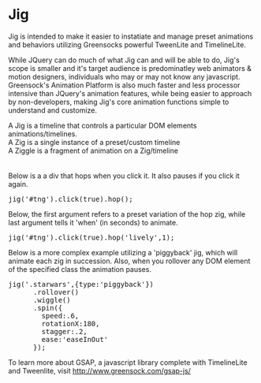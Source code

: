 Jig
===

Jig is intended to make it easier to instatiate and manage preset animations and behaviors utilizing Greensocks powerful TweenLite and TimelineLite.

While JQuery can do much of what Jig can and will be able to do, Jig's scope is smaller and it's target audience is predominatley web animators & motion designers, individuals who may or may not know any javascript. Greensock's Animation Platform is also much faster and less processor intensive than JQuery's animation features, while being easier to approach by non-developers, making Jig's core animation functions simple to understand and customize.

A Jig is a timeline that controls a particular DOM elements animations/timelines.
<br/>
A Zig is a single instance of a preset/custom timeline
<br/>
A Ziggle is a fragment of animation on a Zig/timeline
<br/><br/><br/>
Below is a a div that hops when you click it. It also pauses if you click it again.
<pre>
jig('#tng').click(true).hop();
</pre>

Below, the first argument refers to a preset variation of the hop zig, while last argument tells it 'when' (in seconds) to animate.
<pre>
jig('#tng').click(true).hop('lively',1);
</pre>

Below is a more complex example utilizing a 'piggyback' jig, which will animate each zig in succession. Also, when you rollover any DOM element of the specified class the animation pauses.
<pre>
jig('.starwars',{type:'piggyback'})
      .rollover()
      .wiggle()
      .spin({
        speed:.6,
        rotationX:180,
        stagger:.2,
        ease:'easeInOut'
      });
</pre>

To learn more about GSAP, a javascript library complete with TimelineLite and Tweenlite, visit http://www.greensock.com/gsap-js/
